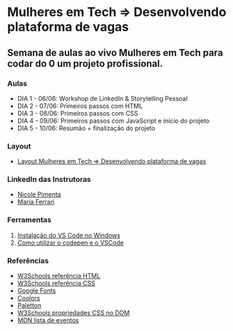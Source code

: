 # Mulheres em Tech => Desenvolvendo plataforma de vagas

## Semana de aulas ao vivo Mulheres em Tech para codar do 0 um projeto profissional.

### Aulas
- DIA 1 - 06/06: Workshop de LinkedIn & Storytelling Pessoal 
- DIA 2 - 07/06: Primeiros passos com HTML
- DIA 3 - 08/06: Primeiros passos com CSS
- DIA 4 - 09/06: Primeiros passos com JavaScript e início do projeto
- DIA 5 - 10/06: Resumão + finalização do projeto

### Layout
- [Layout Mulheres em Tech => Desenvolvendo plataforma de vagas](https://www.figma.com/file/ivCfSG5ElZUqz5KLv2fmhn/Evento----Mulheres-em-Tech?node-id=39%3A135)

### LinkedIn das Instrutoras
- [Nicole Pimenta](https://www.linkedin.com/in/nicole-pimenta/)
- [Maria Ferrari](https://www.linkedin.com/in/maria-aparecida-guedes-ferrari/)

### Ferramentas
1. [Instalação do VS Code no Windows](https://kenzie.com.br/blog/instalacao-vs-code-windows/)
2. [Como utilizar o codepen e o VSCode](https://kenzie-academy-brasil.github.io/ferramentas/)


### Referências
- [W3Schools referência HTML](https://www.w3schools.com/tags/default.asp)
- [W3Schools referência CSS](https://www.w3schools.com/cssref/default.asp)
- [Google Fonts](https://fonts.google.com/)
- [Coolors](https://coolors.co/palettes/trending)
- [Paletton](https://paletton.com/)
- [W3Schools propriedades CSS no DOM](https://www.w3schools.com/jsref/dom_obj_style.asp)
- [MDN lista de eventos](https://developer.mozilla.org/en-US/docs/Web/Events)

